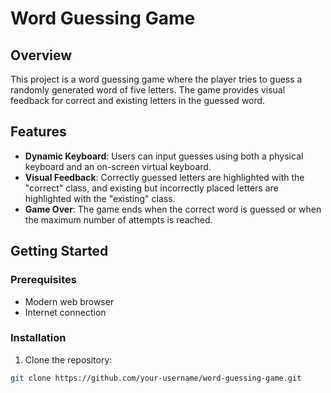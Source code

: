 # Word Guessing Game

## Overview

This project is a word guessing game where the player tries to guess a randomly generated word of five letters. The game provides visual feedback for correct and existing letters in the guessed word.

## Features

- **Dynamic Keyboard**: Users can input guesses using both a physical keyboard and an on-screen virtual keyboard.
- **Visual Feedback**: Correctly guessed letters are highlighted with the "correct" class, and existing but incorrectly placed letters are highlighted with the "existing" class.
- **Game Over**: The game ends when the correct word is guessed or when the maximum number of attempts is reached.

## Getting Started

### Prerequisites

- Modern web browser
- Internet connection

### Installation

1. Clone the repository:

```bash
git clone https://github.com/your-username/word-guessing-game.git
